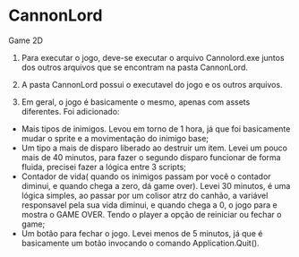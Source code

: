 # CannonLord
Game 2D

1. Para executar o jogo, deve-se executar o arquivo Cannolord.exe juntos dos outros arquivos que se encontram na pasta CannonLord.

2. A pasta CannonLord possui o executavel do jogo e os outros arquivos.

3. Em geral, o jogo é basicamente o mesmo, apenas com assets diferentes. Foi adicionado:
- Mais tipos de inimigos. Levou em torno de 1 hora, já que foi basicamente mudar o sprite e a movimentação do inimigo base;
- Um tipo a mais de disparo liberado ao destruir um item. Levei um pouco mais de 40 minutos,  para fazer o segundo disparo funcionar de forma fluida, precisei fazer a lógica entre 3 scripts;
- Contador de vida( quando os inimigos passam por você o contador diminui, e quando chega a zero, dá game over). Levei 30 minutos, é uma lógica simples, ao passar por um colisor atrz do canhão, a variável responsavel pela sua vida diminui, e quando chega a 0, o jogo para e mostra o GAME OVER. Tendo o player a opção de reiniciar ou fechar o game;
- Um botão para fechar o jogo. Levei menos de 5 minutos, já que é basicamente um botão invocando o comando Application.Quit().
